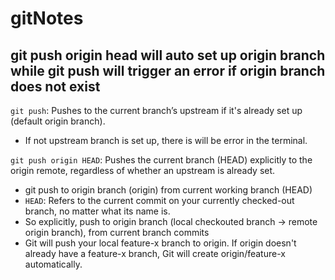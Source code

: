# gitNotes

##  git push origin head will auto set up origin branch while git push will trigger an error if origin branch does not exist
`git push`: Pushes to the current branch’s upstream if it's already set up (default origin branch).
- If not upstream branch is set up, there is will be error in the terminal.

`git push origin HEAD`: Pushes the current branch (HEAD) explicitly to the origin remote, regardless of whether an upstream is already set.
- git push to origin branch (origin) from current working branch (HEAD)
- `HEAD`: Refers to the current commit on your currently checked-out branch, no matter what its name is.
- So explicitly, push to origin branch (local checkouted branch -> remote origin branch), from current branch commits
- Git will push your local feature-x branch to origin. If origin doesn't already have a feature-x branch, Git will create origin/feature-x automatically.
